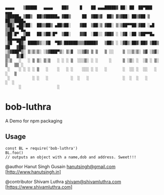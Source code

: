 ~~~

▄▄▄▄    ▒█████   ▄▄▄▄    ██▓     █    ██ ▄▄▄█████▓ ██░ ██  ██▀███   ▄▄▄      
▓█████▄ ▒██▒  ██▒▓█████▄ ▓██▒     ██  ▓██▒▓  ██▒ ▓▒▓██░ ██▒▓██ ▒ ██▒▒████▄    
▒██▒ ▄██▒██░  ██▒▒██▒ ▄██▒██░    ▓██  ▒██░▒ ▓██░ ▒░▒██▀▀██░▓██ ░▄█ ▒▒██  ▀█▄  
▒██░█▀  ▒██   ██░▒██░█▀  ▒██░    ▓▓█  ░██░░ ▓██▓ ░ ░▓█ ░██ ▒██▀▀█▄  ░██▄▄▄▄██ 
░▓█  ▀█▓░ ████▓▒░░▓█  ▀█▓░██████▒▒▒█████▓   ▒██▒ ░ ░▓█▒░██▓░██▓ ▒██▒ ▓█   ▓██▒
░▒▓███▀▒░ ▒░▒░▒░ ░▒▓███▀▒░ ▒░▓  ░░▒▓▒ ▒ ▒   ▒ ░░    ▒ ░░▒░▒░ ▒▓ ░▒▓░ ▒▒   ▓▒█░
▒░▒   ░   ░ ▒ ▒░ ▒░▒   ░ ░ ░ ▒  ░░░▒░ ░ ░     ░     ▒ ░▒░ ░  ░▒ ░ ▒░  ▒   ▒▒ ░
 ░    ░ ░ ░ ░ ▒   ░    ░   ░ ░    ░░░ ░ ░   ░       ░  ░░ ░  ░░   ░   ░   ▒   
 ░          ░ ░   ░          ░  ░   ░               ░  ░  ░   ░           ░  ░
      ░                ░                                                      

~~~~
# bob-luthra
A Demo for npm packaging

## Usage

~~~~
const BL = require('bob-luthra')
BL.foo()
// outputs an object with a name,dob and address. Sweet!!! 
~~~~

@author Hanut Singh Gusain <hanutsingh@gmail.com> [http://www.hanutsingh.in]

@contributor Shivam Luthra <shivam@shivamluthra.com> [https://www.shivamluthra.com]

